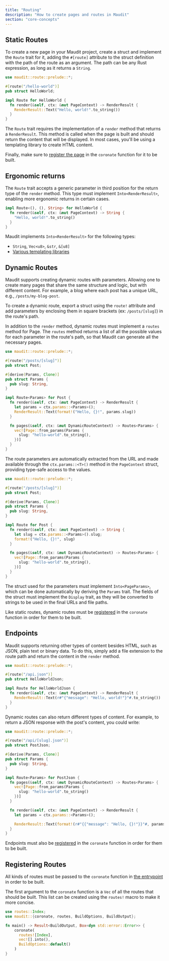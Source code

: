 ```yaml
---
title: "Routing"
description: "How to create pages and routes in Maudit"
section: "core-concepts"
---
```


## Static Routes

To create a new page in your Maudit project, create a struct and implement the `Route` trait for it, adding the `#[route]` attribute to the struct definition with the path of the route as an argument. The path can be any Rust expression, as long as it returns a `String`.

```rs
use maudit::route::prelude::*;

#[route("/hello-world")]
pub struct HelloWorld;

impl Route for HelloWorld {
  fn render(&self, ctx: &mut PageContext) -> RenderResult {
    RenderResult::Text("Hello, world!".to_string())
  }
}
```

The `Route` trait requires the implementation of a `render` method that returns a `RenderResult`. This method is called when the page is built and should return the content that will be displayed. In most cases, you'll be using a templating library to create HTML content.

Finally, make sure to [register the page](#registering-routes) in the `coronate` function for it to be built.

## Ergonomic returns

The `Route` trait accepts a generic parameter in third position for the return type of the `render` method. This type must implement `Into<RenderResult>`, enabling more ergonomic returns in certain cases.

```rs
impl Route<(), (), String> for HelloWorld {
  fn render(&self, ctx: &mut PageContext) -> String {
    "Hello, world!".to_string()
  }
}
```

Maudit implements `Into<RenderResult>` for the following types:

- `String`, `Vec<u8>`, `&str`, `&[u8]`
- [Various templating libraries](/docs/templating/)

## Dynamic Routes

Maudit supports creating dynamic routes with parameters. Allowing one to create many pages that share the same structure and logic, but with different content. For example, a blog where each post has a unique URL, e.g., `/posts/my-blog-post`.

To create a dynamic route, export a struct using the `route!` attribute and add parameters by enclosing them in square brackets (ex: `/posts/[slug]`) in the route's path.

In addition to the `render` method, dynamic routes must implement a `routes` method for Page. The `routes` method returns a list of all the possible values for each parameter in the route's path, so that Maudit can generate all the necessary pages.

```rs
use maudit::route::prelude::*;

#[route("/posts/[slug]")]
pub struct Post;

#[derive(Params, Clone)]
pub struct Params {
  pub slug: String,
}

impl Route<Params> for Post {
  fn render(&self, ctx: &mut PageContext) -> RenderResult {
    let params = ctx.params::<Params>();
    RenderResult::Text(format!("Hello, {}!", params.slug))
  }

  fn pages(&self, ctx: &mut DynamicRouteContext) -> Routes<Params> {
    vec![Page::from_params(Params {
      slug: "hello-world".to_string(),
    })]
  }
}
```

The route parameters are automatically extracted from the URL and made available through the `ctx.params::<T>()` method in the `PageContext` struct, providing type-safe access to the values.

```rs
use maudit::route::prelude::*;

#[route("/posts/[slug]")]
pub struct Post;

#[derive(Params, Clone)]
pub struct Params {
  pub slug: String,
}

impl Route for Post {
  fn render(&self, ctx: &mut PageContext) -> String {
    let slug = ctx.params::<Params>().slug;
    format!("Hello, {}!", slug)
  }

  fn pages(&self, ctx: &mut DynamicRouteContext) -> Routes<Params> {
    vec![Page::from_params(Params {
      slug: "hello-world".to_string(),
    })]
  }
}
```

The struct used for the parameters must implement `Into<PageParams>`, which can be done automatically by deriving the `Params` trait. The fields of the struct must implement the `Display` trait, as they will be converted to strings to be used in the final URLs and file paths.

Like static routes, dynamic routes must be [registered](#registering-routes) in the `coronate` function in order for them to be built.

## Endpoints

Maudit supports returning other types of content besides HTML, such as JSON, plain text or binary data. To do this, simply add a file extension to the route path and return the content in the `render` method.

```rs
use maudit::route::prelude::*;

#[route("/api.json")]
pub struct HelloWorldJson;

impl Route for HelloWorldJson {
  fn render(&self, ctx: &mut PageContext) -> RenderResult {
    RenderResult::Text(r#"{"message": "Hello, world!"}"#.to_string())
  }
}
```

Dynamic routes can also return different types of content. For example, to return a JSON response with the post's content, you could write:

```rs
use maudit::route::prelude::*;

#[route("/api/[slug].json")]
pub struct PostJson;

#[derive(Params, Clone)]
pub struct Params {
  pub slug: String,
}

impl Route<Params> for PostJson {
  fn pages(&self, ctx: &mut DynamicRouteContext) -> Routes<Params> {
    vec![Page::from_params(Params {
      slug: "hello-world".to_string()
    })]
  }

  fn render(&self, ctx: &mut PageContext) -> RenderResult {
    let params = ctx.params::<Params>();

    RenderResult::Text(format!(r#"{{"message": "Hello, {}!"}}"#, params.slug))
  }
}
```

Endpoints must also be [registered](#registering-routes) in the `coronate` function in order for them to be built.

## Registering Routes

All kinds of routes must be passed to the `coronate` function in [the entrypoint](/docs/entrypoint) in order to be built.

The first argument to the `coronate` function is a `Vec` of all the routes that should be built. This list can be created using the `routes!` macro to make it more concise.

```rs
use routes::Index;
use maudit::{coronate, routes, BuildOptions, BuildOutput};

fn main() -> Result<BuildOutput, Box<dyn std::error::Error>> {
    coronate(
      routes![Index],
      vec![].into(),
      BuildOptions::default()
    )
}
```
